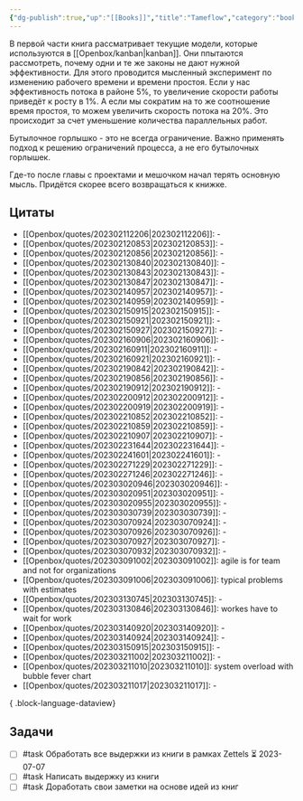 ```yaml
---
{"dg-publish":true,"up":"[[Books]]","title":"Tameflow","category":"book","status":"Reviewing","tags":["books"],"rating":4,"date":"2023-01-14T13:31:40+04:00","modified_at":"2023-06-25T09:34:25+03:00","dg-path":"/books/Tameflow.md","permalink":"/books/tameflow/","dgPassFrontmatter":true}
---
```





В первой части книга рассматривает текущие модели, которые используются в [[Openbox/kanban\|kanban]]. Они ппытаются рассмотреть, почему одни и те же законы не дают нужной эффективности. Для этого проводится мысленный эксперимент по изменению рабочего времени и времени простоя. Если у нас эффективность потока в районе 5%, то увеличение скорости работы приведёт к росту в 1%. А если мы сократим на то же соотношение время простоя, то можем увеличить скорость потока на 20%. Это происходит за счет уменьшение количества параллельных работ.

Бутылочное горлышко - это не всегда ограничение. Важно применять подход к решению ограничений процесса, а не его бутылочных горлышек.

Где-то после главы с проектами и мешочком начал терять основную мысль. Придётся скорее всего возвращаться к книжке.

## Цитаты

- [[Openbox/quotes/202302112206\|202302112206]]: \-
- [[Openbox/quotes/202302120853\|202302120853]]: \-
- [[Openbox/quotes/202302120856\|202302120856]]: \-
- [[Openbox/quotes/202302130840\|202302130840]]: \-
- [[Openbox/quotes/202302130843\|202302130843]]: \-
- [[Openbox/quotes/202302130847\|202302130847]]: \-
- [[Openbox/quotes/202302140957\|202302140957]]: \-
- [[Openbox/quotes/202302140959\|202302140959]]: \-
- [[Openbox/quotes/202302150915\|202302150915]]: \-
- [[Openbox/quotes/202302150921\|202302150921]]: \-
- [[Openbox/quotes/202302150927\|202302150927]]: \-
- [[Openbox/quotes/202302160906\|202302160906]]: \-
- [[Openbox/quotes/202302160911\|202302160911]]: \-
- [[Openbox/quotes/202302160921\|202302160921]]: \-
- [[Openbox/quotes/202302190842\|202302190842]]: \-
- [[Openbox/quotes/202302190856\|202302190856]]: \-
- [[Openbox/quotes/202302190912\|202302190912]]: \-
- [[Openbox/quotes/202302200912\|202302200912]]: \-
- [[Openbox/quotes/202302200919\|202302200919]]: \-
- [[Openbox/quotes/202302210852\|202302210852]]: \-
- [[Openbox/quotes/202302210859\|202302210859]]: \-
- [[Openbox/quotes/202302210907\|202302210907]]: \-
- [[Openbox/quotes/202302231644\|202302231644]]: \-
- [[Openbox/quotes/202302241601\|202302241601]]: \-
- [[Openbox/quotes/202302271229\|202302271229]]: \-
- [[Openbox/quotes/202302271246\|202302271246]]: \-
- [[Openbox/quotes/202303020946\|202303020946]]: \-
- [[Openbox/quotes/202303020951\|202303020951]]: \-
- [[Openbox/quotes/202303020955\|202303020955]]: \-
- [[Openbox/quotes/202303030739\|202303030739]]: \-
- [[Openbox/quotes/202303070924\|202303070924]]: \-
- [[Openbox/quotes/202303070926\|202303070926]]: \-
- [[Openbox/quotes/202303070927\|202303070927]]: \-
- [[Openbox/quotes/202303070932\|202303070932]]: \-
- [[Openbox/quotes/202303091002\|202303091002]]: agile is for team and not for organizations
- [[Openbox/quotes/202303091006\|202303091006]]: typical problems with estimates
- [[Openbox/quotes/202303130745\|202303130745]]: \-
- [[Openbox/quotes/202303130846\|202303130846]]: workes have to wait for work
- [[Openbox/quotes/202303140920\|202303140920]]: \-
- [[Openbox/quotes/202303140924\|202303140924]]: \-
- [[Openbox/quotes/202303150915\|202303150915]]: \-
- [[Openbox/quotes/202303211002\|202303211002]]: \-
- [[Openbox/quotes/202303211010\|202303211010]]: system overload with bubble fever chart
- [[Openbox/quotes/202303211017\|202303211017]]: \-

{ .block-language-dataview}

## Задачи

- [ ] #task Обработать все выдержки из книги в рамках Zettels ⏳ 2023-07-07
- [ ] #task Написать выдержку из книги
- [ ] #task Доработать свои заметки на основе идей из книг
